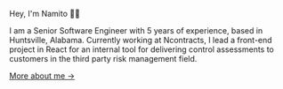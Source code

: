 Hey, I'm Namito 👋🏼

I am a Senior Software Engineer with 5 years of experience, based in Huntsville, Alabama. Currently working at Ncontracts, I lead a front-end project in React for an internal tool for delivering control assessments to customers in the third party risk management field.

[More about me &rarr;](https://namitoyokota.com)
